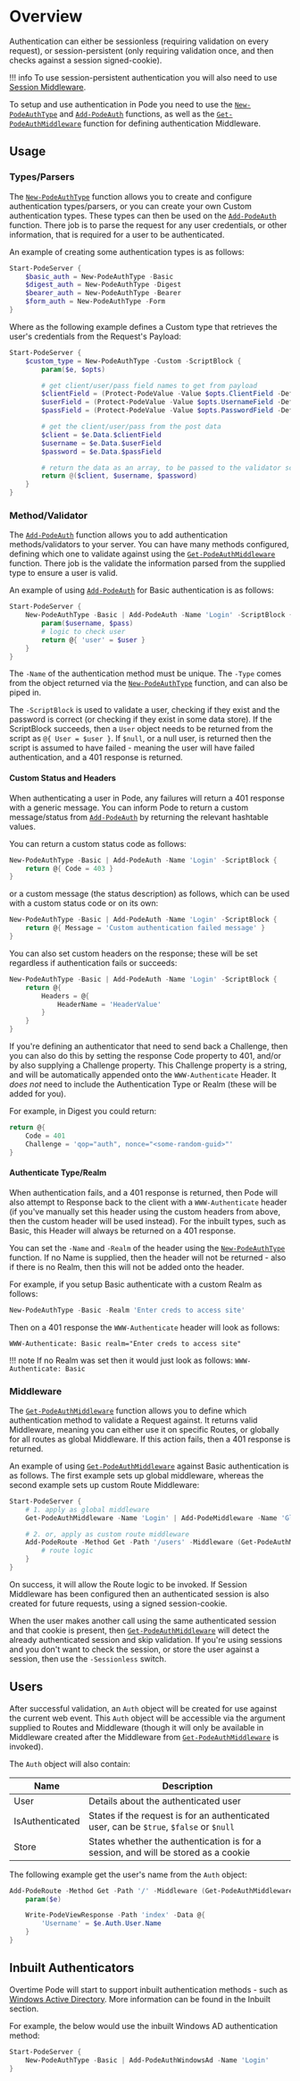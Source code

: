 # Overview

Authentication can either be sessionless (requiring validation on every request), or session-persistent (only requiring validation once, and then checks against a session signed-cookie).

!!! info
    To use session-persistent authentication you will also need to use [Session Middleware](../../Middleware/Types/Sessions).

To setup and use authentication in Pode you need to use the [`New-PodeAuthType`](../../../Functions/Authentication/New-PodeAuthType) and [`Add-PodeAuth`](../../../Functions/Authentication/Add-PodeAuth) functions, as well as the [`Get-PodeAuthMiddleware`](../../../Functions/Authentication/Get-PodeAuthMiddleware) function for defining authentication Middleware.

## Usage

### Types/Parsers

The [`New-PodeAuthType`](../../../Functions/Authentication/New-PodeAuthType) function allows you to create and configure authentication types/parsers, or you can create your own Custom authentication types. These types can then be used on the [`Add-PodeAuth`](../../../Functions/Authentication/Add-PodeAuth) function. There job is to parse the request for any user credentials, or other information, that is required for a user to be authenticated.

An example of creating some authentication types is as follows:

```powershell
Start-PodeServer {
    $basic_auth = New-PodeAuthType -Basic
    $digest_auth = New-PodeAuthType -Digest
    $bearer_auth = New-PodeAuthType -Bearer
    $form_auth = New-PodeAuthType -Form
}
```

Where as the following example defines a Custom type that retrieves the user's credentials from the Request's Payload:

```powershell
Start-PodeServer {
    $custom_type = New-PodeAuthType -Custom -ScriptBlock {
        param($e, $opts)

        # get client/user/pass field names to get from payload
        $clientField = (Protect-PodeValue -Value $opts.ClientField -Default 'client')
        $userField = (Protect-PodeValue -Value $opts.UsernameField -Default 'username')
        $passField = (Protect-PodeValue -Value $opts.PasswordField -Default 'password')

        # get the client/user/pass from the post data
        $client = $e.Data.$clientField
        $username = $e.Data.$userField
        $password = $e.Data.$passField

        # return the data as an array, to be passed to the validator script
        return @($client, $username, $password)
    }
}
```

### Method/Validator

The [`Add-PodeAuth`](../../../Functions/Authentication/Add-PodeAuth) function allows you to add authentication methods/validators to your server. You can have many methods configured, defining which one to validate against using the [`Get-PodeAuthMiddleware`](../../../Functions/Authentication/Get-PodeAuthMiddleware) function. There job is the validate the information parsed from the supplied type to ensure a user is valid.

An example of using [`Add-PodeAuth`](../../../Functions/Authentication/Add-PodeAuth) for Basic authentication is as follows:

```powershell
Start-PodeServer {
    New-PodeAuthType -Basic | Add-PodeAuth -Name 'Login' -ScriptBlock {
        param($username, $pass)
        # logic to check user
        return @{ 'user' = $user }
    }
}
```

The `-Name` of the authentication method must be unique. The `-Type` comes from the object returned via the [`New-PodeAuthType`](../../../Functions/Authentication/New-PodeAuthType) function, and can also be piped in.

The `-ScriptBlock` is used to validate a user, checking if they exist and the password is correct (or checking if they exist in some data store). If the ScriptBlock succeeds, then a `User` object needs to be returned from the script as `@{ User = $user }`. If `$null`, or a null user, is returned then the script is assumed to have failed - meaning the user will have failed authentication, and a 401 response is returned.

#### Custom Status and Headers

When authenticating a user in Pode, any failures will return a 401 response with a generic message. You can inform Pode to return a custom message/status from [`Add-PodeAuth`](../../../Functions/Authentication/Add-PodeAuth) by returning the relevant hashtable values.

You can return a custom status code as follows:

```powershell
New-PodeAuthType -Basic | Add-PodeAuth -Name 'Login' -ScriptBlock {
    return @{ Code = 403 }
}
```

or a custom message (the status description) as follows, which can be used with a custom status code or on its own:

```powershell
New-PodeAuthType -Basic | Add-PodeAuth -Name 'Login' -ScriptBlock {
    return @{ Message = 'Custom authentication failed message' }
}
```

You can also set custom headers on the response; these will be set regardless if authentication fails or succeeds:

```powershell
New-PodeAuthType -Basic | Add-PodeAuth -Name 'Login' -ScriptBlock {
    return @{
        Headers = @{
            HeaderName = 'HeaderValue'
        }
    }
}
```

If you're defining an authenticator that need to send back a Challenge, then you can also do this by setting the response Code property to 401, and/or by also supplying a Challenge property.
This Challenge property is a string, and will be automatically appended onto the `WWW-Authenticate` Header. It *does not* need to include the Authentication Type or Realm (these will be added for you).

For example, in Digest you could return:

```powershell
return @{
    Code = 401
    Challenge = 'qop="auth", nonce="<some-random-guid>"'
}
```

#### Authenticate Type/Realm

When authentication fails, and a 401 response is returned, then Pode will also attempt to Response back to the client with a `WWW-Authenticate` header (if you've manually set this header using the custom headers from above, then the custom header will be used instead). For the inbuilt types, such as Basic, this Header will always be returned on a 401 response.

You can set the `-Name` and `-Realm` of the header using the [`New-PodeAuthType`](../../../Functions/Authentication/New-PodeAuthType) function. If no Name is supplied, then the header will not be returned - also if there is no Realm, then this will not be added onto the header.

For example, if you setup Basic authenticate with a custom Realm as follows:

```powershell
New-PodeAuthType -Basic -Realm 'Enter creds to access site'
```

Then on a 401 response the `WWW-Authenticate` header will look as follows:

```plain
WWW-Authenticate: Basic realm="Enter creds to access site"
```

!!! note
    If no Realm was set then it would just look as follows: `WWW-Authenticate: Basic`

### Middleware

The [`Get-PodeAuthMiddleware`](../../../Functions/Authentication/Get-PodeAuthMiddleware) function allows you to define which authentication method to validate a Request against. It returns valid Middleware, meaning you can either use it on specific Routes, or globally for all routes as global Middleware. If this action fails, then a 401 response is returned.

An example of using [`Get-PodeAuthMiddleware`](../../../Functions/Authentication/Get-PodeAuthMiddleware) against Basic authentication is as follows. The first example sets up global middleware, whereas the second example sets up custom Route Middleware:

```powershell
Start-PodeServer {
    # 1. apply as global middleware
    Get-PodeAuthMiddleware -Name 'Login' | Add-PodeMiddleware -Name 'GlobalAuthValidation'

    # 2. or, apply as custom route middleware
    Add-PodeRoute -Method Get -Path '/users' -Middleware (Get-PodeAuthMiddleware -Name 'Login') -ScriptBlock {
        # route logic
    }
}
```

On success, it will allow the Route logic to be invoked. If Session Middleware has been configured then an authenticated session is also created for future requests, using a signed session-cookie.

When the user makes another call using the same authenticated session and that cookie is present, then [`Get-PodeAuthMiddleware`](../../../Functions/Authentication/Get-PodeAuthMiddleware) will detect the already authenticated session and skip validation. If you're using sessions and you don't want to check the session, or store the user against a session, then use the `-Sessionless` switch.

## Users

After successful validation, an `Auth` object will be created for use against the current web event. This `Auth` object will be accessible via the argument supplied to Routes and Middleware (though it will only be available in Middleware created after the Middleware from [`Get-PodeAuthMiddleware`](../../../Functions/Authentication/Get-PodeAuthMiddleware) is invoked).

The `Auth` object will also contain:

| Name | Description |
| ---- | ----------- |
| User | Details about the authenticated user |
| IsAuthenticated | States if the request is for an authenticated user, can be `$true`, `$false` or `$null` |
| Store | States whether the authentication is for a session, and will be stored as a cookie |

The following example get the user's name from the `Auth` object:

```powershell
Add-PodeRoute -Method Get -Path '/' -Middleware (Get-PodeAuthMiddleware -Name 'Login') -ScriptBlock {
    param($e)

    Write-PodeViewResponse -Path 'index' -Data @{
        'Username' = $e.Auth.User.Name
    }
}
```

## Inbuilt Authenticators

Overtime Pode will start to support inbuilt authentication methods - such as [Windows Active Directory](../Inbuilt/WindowsAD). More information can be found in the Inbuilt section.

For example, the below would use the inbuilt Windows AD authentication method:

```powershell
Start-PodeServer {
    New-PodeAuthType -Basic | Add-PodeAuthWindowsAd -Name 'Login'
}
```

